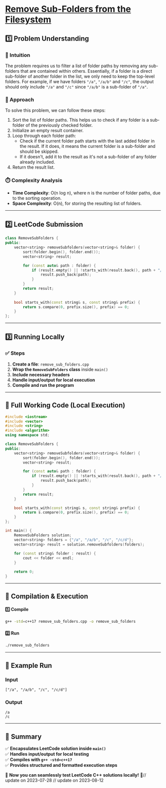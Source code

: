# **[Remove Sub-Folders from the Filesystem](https://leetcode.com/problems/remove-sub-folders-from-the-filesystem/description/)**  

## **1️⃣ Problem Understanding**  
### **📌 Intuition**  
The problem requires us to filter a list of folder paths by removing any sub-folders that are contained within others. Essentially, if a folder is a direct sub-folder of another folder in the list, we only need to keep the top-level folders. For example, if we have folders `"/a"`, `"/a/b"` and `"/c"`, the output should only include `"/a"` and `"/c"` since `"/a/b"` is a sub-folder of `"/a"`.

### **🚀 Approach**  
To solve this problem, we can follow these steps:  
1. Sort the list of folder paths. This helps us to check if any folder is a sub-folder of the previously checked folder.
2. Initialize an empty result container.
3. Loop through each folder path:
   - Check if the current folder path starts with the last added folder in the result. If it does, it means the current folder is a sub-folder and should be skipped.
   - If it doesn't, add it to the result as it's not a sub-folder of any folder already included.
4. Return the result list.

### **⏱️ Complexity Analysis**  
- **Time Complexity**: O(n log n), where n is the number of folder paths, due to the sorting operation.
- **Space Complexity**: O(n), for storing the resulting list of folders.

---  

## **2️⃣ LeetCode Submission**  
```cpp
class RemoveSubFolders {
public:
    vector<string> removeSubfolders(vector<string>& folder) {
        sort(folder.begin(), folder.end());
        vector<string> result;

        for (const auto& path : folder) {
            if (result.empty() || !starts_with(result.back(), path + "/")) {
                result.push_back(path);
            }
        }
        return result;
    }
    
    bool starts_with(const string& s, const string& prefix) {
        return s.compare(0, prefix.size(), prefix) == 0;
    }
};
```  

---  

## **3️⃣ Running Locally**  
### **✅ Steps**  
1. **Create a file**: `remove_sub_folders.cpp`  
2. **Wrap the `RemoveSubFolders` class** inside `main()`  
3. **Include necessary headers**  
4. **Handle input/output for local execution**  
5. **Compile and run the program**  

---  

## **📝 Full Working Code (Local Execution)**  
```cpp
#include <iostream>
#include <vector>
#include <string>
#include <algorithm>
using namespace std;

class RemoveSubFolders {
public:
    vector<string> removeSubfolders(vector<string>& folder) {
        sort(folder.begin(), folder.end());
        vector<string> result;

        for (const auto& path : folder) {
            if (result.empty() || !starts_with(result.back(), path + "/")) {
                result.push_back(path);
            }
        }
        return result;
    }

    bool starts_with(const string& s, const string& prefix) {
        return s.compare(0, prefix.size(), prefix) == 0;
    }
};

int main() {
    RemoveSubFolders solution;
    vector<string> folders = {"/a", "/a/b", "/c", "/c/d"};
    vector<string> result = solution.removeSubfolders(folders);
    
    for (const string& folder : result) {
        cout << folder << endl;
    }

    return 0;
}
```  

---  

## **🔧 Compilation & Execution**  
#### **1️⃣ Compile**  
```bash
g++ -std=c++17 remove_sub_folders.cpp -o remove_sub_folders
```  

#### **2️⃣ Run**  
```bash
./remove_sub_folders
```  

---  

## **🎯 Example Run**  
### **Input**  
```
["/a", "/a/b", "/c", "/c/d"]
```  
### **Output**  
```
/a
/c
```  

---  

## **📌 Summary**  
✅ **Encapsulates LeetCode solution inside `main()`**  
✅ **Handles input/output for local testing**  
✅ **Compiles with `g++ -std=c++17`**  
✅ **Provides structured and formatted execution steps**  

🚀 **Now you can seamlessly test LeetCode C++ solutions locally!** 🚀// update on 2023-07-28
// update on 2023-08-12
